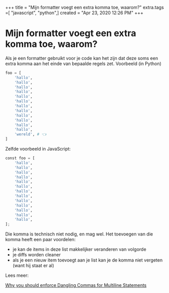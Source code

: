 +++
title = "Mijn formatter voegt een extra komma toe, waarom?"
extra.tags =[ "javascript", "python",]
created = "Apr 23, 2020 12:26 PM"
+++
# Mijn formatter voegt een extra komma toe, waarom?


Als je een formatter gebruikt voor je code kan het zijn dat deze soms een extra komma aan het einde van bepaalde regels zet. Voorbeeld (in Python)

```python
foo = [
    'hallo',
    'hallo',
    'hallo',
    'hallo',
    'hallo',
    'hallo',
    'hallo',
    'hallo',
    'hallo',
    'hallo',
    'hallo',
    'hallo',
    'wereld', # 👈
]
```

Zelfde voorbeeld in JavaScript:

```python
const foo = [
    'hallo',
    'hallo',
    'hallo',
    'hallo',
    'hallo',
    'hallo',
    'hallo',
    'hallo',
    'hallo',
    'hallo',
    'hallo',
    'hallo',
    'hallo',
];
```

Die komma is technisch niet nodig, en mag wel. Het toevoegen van die komma heeft een paar voordelen:

- je kan de items in deze list makkelijker veranderen van volgorde
- je diffs worden cleaner
- als je een nieuw item toevoegt aan je list kan je de komma niet vergeten (want hij staat er al)

Lees meer:

[Why you should enforce Dangling Commas for Multiline Statements](https://medium.com/@nikgraf/why-you-should-enforce-dangling-commas-for-multiline-statements-d034c98e36f8)
